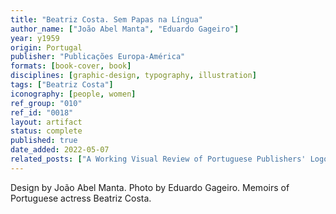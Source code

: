 ```yaml
---
title: "Beatriz Costa. Sem Papas na Língua"
author_name: ["João Abel Manta", "Eduardo Gageiro"]
year: y1959
origin: Portugal
publisher: "Publicações Europa-América"
formats: [book-cover, book]
disciplines: [graphic-design, typography, illustration]
tags: ["Beatriz Costa"]
iconography: [people, women]
ref_group: "010"
ref_id: "0018"
layout: artifact
status: complete
published: true
date_added: 2022-05-07
related_posts: ["A Working Visual Review of Portuguese Publishers' Logos"]
---
```


Design by João Abel Manta. Photo by Eduardo Gageiro. Memoirs of Portuguese actress Beatriz Costa.
